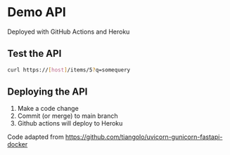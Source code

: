 # Demo API
Deployed with GitHub Actions and Heroku

## Test the API
```bash
curl https://[host]/items/5?q=somequery
```



## Deploying the API
1. Make a code change
2. Commit (or merge) to main branch
3. Github actions will deploy to Heroku

Code adapted from https://github.com/tiangolo/uvicorn-gunicorn-fastapi-docker